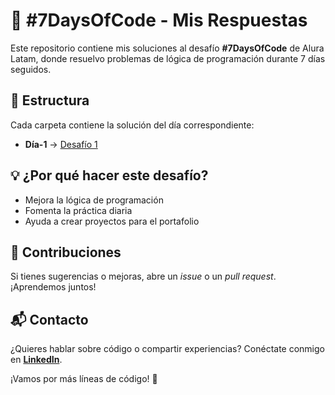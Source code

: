 # 🚀 #7DaysOfCode - Mis Respuestas  

Este repositorio contiene mis soluciones al desafío **#7DaysOfCode** de Alura Latam, donde resuelvo problemas de lógica de programación durante 7 días seguidos.  

## 📂 Estructura  
Cada carpeta contiene la solución del día correspondiente:  

- **Día-1** → [Desafío 1](Dia%20#1%20-Operaciones%20Booleanas/reto1.md)


## 💡 ¿Por qué hacer este desafío?  
- Mejora la lógica de programación  
- Fomenta la práctica diaria  
- Ayuda a crear proyectos para el portafolio  

## 🤝 Contribuciones  
Si tienes sugerencias o mejoras, abre un _issue_ o un _pull request_. ¡Aprendemos juntos!  

## 📬 Contacto  
¿Quieres hablar sobre código o compartir experiencias? Conéctate conmigo en **[LinkedIn](https://www.linkedin.com/in/gustavoed4/)**.  

¡Vamos por más líneas de código! 🚀
